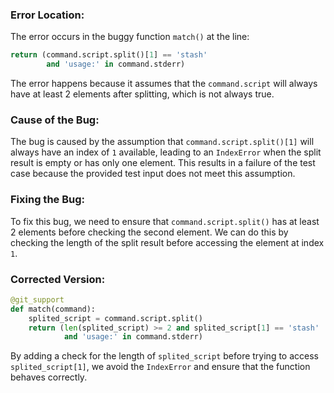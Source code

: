 ### Error Location:
The error occurs in the buggy function `match()` at the line:
```python
return (command.script.split()[1] == 'stash'
        and 'usage:' in command.stderr)
```
The error happens because it assumes that the `command.script` will always have at least 2 elements after splitting, which is not always true.

### Cause of the Bug:
The bug is caused by the assumption that `command.script.split()[1]` will always have an index of `1` available, leading to an `IndexError` when the split result is empty or has only one element. This results in a failure of the test case because the provided test input does not meet this assumption.

### Fixing the Bug:
To fix this bug, we need to ensure that `command.script.split()` has at least 2 elements before checking the second element. We can do this by checking the length of the split result before accessing the element at index `1`.

### Corrected Version:
```python
@git_support
def match(command):
    splited_script = command.script.split()
    return (len(splited_script) >= 2 and splited_script[1] == 'stash'
            and 'usage:' in command.stderr)
```

By adding a check for the length of `splited_script` before trying to access `splited_script[1]`, we avoid the `IndexError` and ensure that the function behaves correctly.